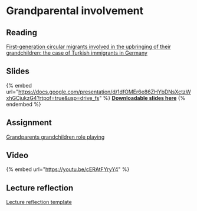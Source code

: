 # Grandparental involvement

## Reading

[First-generation circular migrants involved in the upbringing of their grandchildren: the case of Turkish immigrants in Germany](https://drive.google.com/file/d/1cwArFOLDMlFGkCd8kAt8wi30ECB2l5bu/view?usp=sharing)

## Slides

{% embed url="https://docs.google.com/presentation/d/1dfOMEr6e86ZHYbDNsXctzWxhGCjukzG4?rtpof=true&usp=drive_fs" %}
[**Downloadable slides here**](https://docs.google.com/presentation/d/1dfOMEr6e86ZHYbDNsXctzWxhGCjukzG4?rtpof=true\&usp=drive_fs)
{% endembed %}

## Assignment

[Grandparents grandchildren role playing](https://docs.google.com/document/d/1dmyIQjjsDcVD-y5F0DO9SoiwgyzITc1T?rtpof=true\&usp=drive_fs)

## Video

{% embed url="https://youtu.be/cERAtFYryY4" %}

## Lecture reflection

[Lecture reflection template](https://docs.google.com/document/d/11JBz95F2YuPEPUHibG_sqyOdbGjZ2xRT?rtpof=true\&usp=drive_fs)
